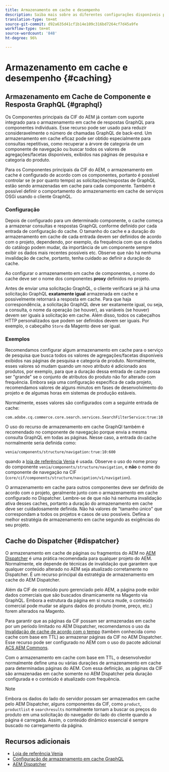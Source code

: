 ```yaml
---
title: Armazenamento em cache e desempenho
description: Saiba mais sobre as diferentes configurações disponíveis para habilitar o GraphQL e o armazenamento em cache de conteúdo para otimizar o desempenho da sua implementação de comércio.
translation-type: tm+mt
source-git-commit: d92a635d41cf1b14e109c316bd7264cf7d45a9fe
workflow-type: tm+mt
source-wordcount: '848'
ht-degree: 96%

---
```


# Armazenamento em cache e desempenho {#caching}

## Armazenamento em Cache de Componente e Resposta GraphQL {#graphql}

Os Componentes principais da CIF do AEM já contam com suporte integrado para o armazenamento em cache de respostas GraphQL para componentes individuais. Esse recurso pode ser usado para reduzir consideravelmente o número de chamadas GraphQL de back-end. Um armazenamento em cache eficaz pode ser obtido especialmente para consultas repetitivas, como recuperar a árvore de categoria de um componente de navegação ou buscar todos os valores de agregações/facetas disponíveis, exibidos nas páginas de pesquisa e categoria do produto.

Para os Componentes principais da CIF do AEM, o armazenamento em cache é configurado de acordo com os componentes, portanto é possível controlar se (e por quanto tempo) as solicitações/respostas de GraphQL estão sendo armazenadas em cache para cada componente. Também é possível definir o comportamento do armazenamento em cache de serviços OSGi usando o cliente GraphQL.

### Configuração

Depois de configurado para um determinado componente, o cache começa a armazenar consultas e respostas GraphQL conforme definido por cada entrada de configuração do cache. O tamanho do cache e a duração do armazenamento em cache de cada entrada devem ser definidos de acordo com o projeto, dependendo, por exemplo, da frequência com que os dados do catálogo podem mudar, da importância de um componente sempre exibir os dados mais recentes possíveis etc. Observe que não há nenhuma invalidação de cache, portanto, tenha cuidado ao definir a duração do cache.

Ao configurar o armazenamento em cache de componentes, o nome do cache deve ser o nome dos componentes **proxy** definidos no projeto.

Antes de enviar uma solicitação GraphQL, o cliente verificará se já há uma solicitação GraphQL **exatamente igual** armazenada em cache e possivelmente retornará a resposta em cache. Para que haja correspondência, a solicitação GraphQL deve ser exatamente igual, ou seja, a consulta, o nome da operação (se houver), as variáveis (se houver) devem ser iguais à solicitação em cache. Além disso, todos os cabeçalhos HTTP personalizados que podem ser definidos devem ser iguais. Por exemplo, o cabeçalho `Store` da Magento deve ser igual.

### Exemplos

Recomendamos configurar algum armazenamento em cache para o serviço de pesquisa que busca todos os valores de agregações/facetas disponíveis exibidos nas páginas de pesquisa e categoria de produto. Normalmente, esses valores só mudam quando um novo atributo é adicionado aos produtos, por exemplo, para que a duração dessa entrada de cache possa ser &quot;grande&quot; se o conjunto de atributos do produto não for alterado com frequência. Embora seja uma configuração específica de cada projeto, recomendamos valores de alguns minutos em fases de desenvolvimento do projeto e de algumas horas em sistemas de produção estáveis.

Normalmente, esses valores são configurados com a seguinte entrada de cache:

```
com.adobe.cq.commerce.core.search.services.SearchFilterService:true:10:3600
```

O uso do recurso de armazenamento em cache GraphQl também é recomendado no componente de navegação porque envia a mesma consulta GraphQL em todas as páginas. Nesse caso, a entrada do cache normalmente seria definida como:

```
venia/components/structure/navigation:true:10:600
```

quando a [loja de referência Venia](https://github.com/adobe/aem-cif-guides-venia) é usada. Observe o uso do nome proxy do componente `venia/components/structure/navigation`, e **não** o nome do componente de navegação na CIF (`core/cif/components/structure/navigation/v1/navigation`).

O armazenamento em cache para outros componentes deve ser definido de acordo com o projeto, geralmente junto com o armazenamento em cache configurado no Dispatcher. Lembre-se de que não há nenhuma invalidação ativa desses caches, portanto a duração do armazenamento em cache deve ser cuidadosamente definida. Não há valores de &quot;tamanho único&quot; que correspondam a todos os projetos e casos de uso possíveis. Defina a melhor estratégia de armazenamento em cache segundo as exigências do seu projeto.

## Cache do Dispatcher {#dispatcher}

O armazenamento em cache de páginas ou fragmentos do AEM no [AEM Dispatcher](https://docs.adobe.com/content/help/pt-BR/experience-manager-dispatcher/using/dispatcher.html) é uma prática recomendada para qualquer projeto do AEM. Normalmente, ele depende de técnicas de invalidação que garantem que qualquer conteúdo alterado no AEM seja atualizado corretamente no Dispatcher. É um recurso principal da estratégia de armazenamento em cache do AEM Dispatcher.

Além da CIF de conteúdo puro gerenciado pelo AEM, a página pode exibir dados comerciais que são buscados dinamicamente na Magento via GraphQL. Embora a estrutura da página em si nunca mude, o conteúdo comercial pode mudar se alguns dados do produto (nome, preço, etc.) forem alterados na Magento.

Para garantir que as páginas da CIF possam ser armazenadas em cache por um período limitado no AEM Dispatcher, recomendamos o uso da [Invalidação de cache de acordo com o tempo](https://docs.adobe.com/content/help/pt-BR/experience-manager-dispatcher/using/configuring/dispatcher-configuration.html#configuring-time-based-cache-invalidation-enablettl) (também conhecida como cache com base em TTL) ao armazenar páginas da CIF no AEM Dispatcher. Esse recurso pode ser configurado no AEM com o uso do pacote adicional [ACS AEM Commons](https://adobe-consulting-services.github.io/acs-aem-commons/).

Com o armazenamento em cache com base em TTL, o desenvolvedor normalmente define uma ou várias durações de armazenamento em cache para determinadas páginas do AEM. Com essa definição, as páginas da CIF são armazenadas em cache somente no AEM Dispatcher pela duração configurada e o conteúdo é atualizado com frequência.

>[!NOTE]
>
>Embora os dados do lado do servidor possam ser armazenados em cache pelo AEM Dispatcher, alguns componentes da CIF, como `product`, `productlist` e `searchresults` normalmente tornam a buscar os preços do produto em uma solicitação do navegador do lado do cliente quando a página é carregada. Assim, o conteúdo dinâmico essencial é sempre buscado no carregamento da página.

## Recursos adicionais

- [Loja de referência Venia](https://github.com/adobe/aem-cif-guides-venia)
- [Configuração de armazenamento em cache GraphQL](https://github.com/adobe/commerce-cif-graphql-client#caching)
- [AEM Dispatcher](https://docs.adobe.com/content/help/en/experience-manager-dispatcher/using/dispatcher.html)
